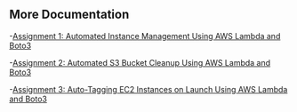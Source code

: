 ## More Documentation
-[Assignment 1: Automated Instance Management Using AWS Lambda and Boto3](EC2-Lambda/README-EC2.md)

-[Assignment 2: Automated S3 Bucket Cleanup Using AWS Lambda and Boto3](S3-Lambda/README-S3.md)

-[Assignment 3: Auto-Tagging EC2 Instances on Launch Using AWS Lambda and Boto3](AutoTag-EC2-Lambda/README-AutoTag-EC2.md)

